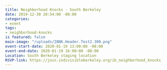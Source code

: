 ```yaml
---
title: Neighborhood Knocks - South Berkeley
date: 2019-12-30 20:54:00 -08:00
categories:
- event
tags:
- neighborhood-knocks
is featured: false
main-image: "/uploads/IBNK.Header.Test2.300.png"
event-start-date: 2020-01-19 13:00:00 -08:00
event-end-date: 2020-01-19 16:00:00 -08:00
Location: South Berkeley staging location
RSVP-link: https://join.indivisibleberkeley.org/ib_neighborhood_knocks_1
---
```


